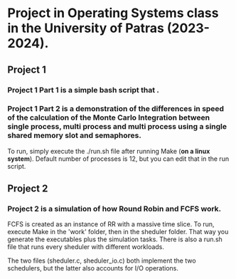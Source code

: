 # Project in Operating Systems class in the University of Patras (2023-2024).


## Project 1
### Project 1 Part 1 is a simple bash script that .


### Project 1 Part 2 is a demonstration of the differences in speed of the calculation of the Monte Carlo Integration between single process, multi process and multi process using a single shared memory slot and semaphores.

To run, simply execute the ./run.sh file after running Make (**on a linux system**).
Default number of processes is 12, but you can edit that in the run script.

## Project 2
### Project 2 is a simulation of how Round Robin and FCFS work.
FCFS is created as an instance of RR with a massive time slice.
To run, execute Make in the 'work' folder, then in the sheduler folder. That way you generate the executables plus the simulation tasks.
There is also a run.sh file that runs every sheduler with different workloads.

The two files (sheduler.c, sheduler_io.c) both implement the two schedulers, but the latter also accounts for I/O operations.



